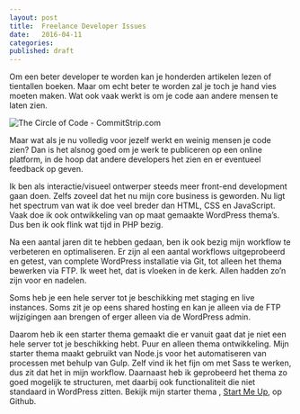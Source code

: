 ```yaml
---
layout: post
title:  Freelance Developer Issues
date:   2016-04-11
categories:
published: draft
---
```



Om een beter developer te worden kan je honderden artikelen lezen of tientallen boeken. Maar om echt beter te worden zal je toch je hand vies moeten maken. Wat ook vaak werkt is om je code aan andere mensen te laten zien.

![The Circle of Code - CommitStrip.com](http://www.commitstrip.com/wp-content/uploads/2016/03/Strip-20-ans-de-code-650-finalenglish.jpg)

Maar wat als je nu volledig voor jezelf werkt en weinig mensen je code zien?
Dan is het alsnog goed om je werk te publiceren op een online platform, in de hoop dat andere developers het zien en er eventueel feedback op geven.

Ik ben als interactie/visueel ontwerper steeds meer front-end development gaan doen. Zelfs zoveel dat het nu mijn core business is geworden. Nu ligt het spectrum van wat ik doe veel breder dan HTML, CSS en JavaScript. Vaak doe ik ook ontwikkeling van op maat gemaakte WordPress thema’s. Dus ben ik ook flink wat tijd in PHP bezig.

Na een aantal jaren dit te hebben gedaan, ben ik ook bezig mijn workflow te verbeteren en optimaliseren. Er zijn al een aantal workflows uitgeprobeerd en getest, van complete WordPress installatie via Git, tot alleen het thema bewerken via FTP. Ik weet het, dat is vloeken in de kerk. Allen hadden zo’n zijn voor en nadelen.

Soms heb je een hele server tot je beschikking met staging en live instances. Soms zit je op eens shared hosting en kan je alleen via de FTP wijzigingen aan brengen of erger alleen via de WordPress admin.

Daarom heb ik een starter thema gemaakt die er vanuit gaat dat je niet een hele server tot je beschikking hebt. Puur en alleen thema ontwikkeling. Mijn starter thema maakt gebruikt van Node.js voor het automatiseren van processen met behulp van Gulp. Zelf vind ik het fijn om met Sass te werken, dus zit dat het in mijn workflow. Daarnaast heb ik geprobeerd het thema zo goed mogelijk te structuren, met daarbij ook functionaliteit die niet standaard in WordPress zitten. Bekijk mijn starter thema , [Start Me Up](https://github.com/broezer/wordpress-start-me-up), op Github.
